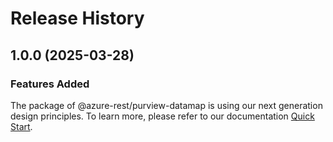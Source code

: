 # Release History
    
## 1.0.0 (2025-03-28)

### Features Added

The package of @azure-rest/purview-datamap is using our next generation design principles. To learn more, please refer to our documentation [Quick Start](https://aka.ms/azsdk/js/mgmt/quickstart).
